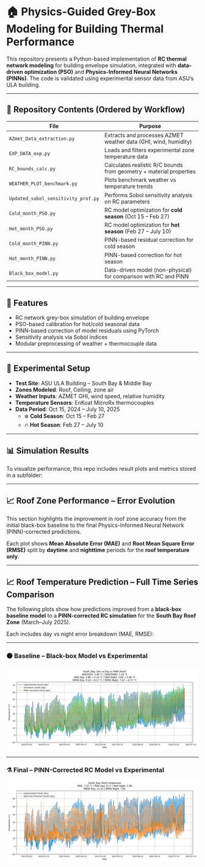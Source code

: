 # 🏠 Physics-Guided Grey-Box Modeling for Building Thermal Performance

This repository presents a Python-based implementation of **RC thermal network modeling** for building envelope simulation, integrated with **data-driven optimization (PSO)** and **Physics-Informed Neural Networks (PINNs)**. The code is validated using experimental sensor data from ASU’s ULA building.

---

## 📁 Repository Contents (Ordered by Workflow)

| File                                  | Purpose                                                                 |
|---------------------------------------|-------------------------------------------------------------------------|
| `AZmet_Data_extraction.py`            | Extracts and processes AZMET weather data (GHI, wind, humidity)        |
| `EXP_DATA_exp.py`                     | Loads and filters experimental zone temperature data                   |
| `RC_bounds_calc.py`                   | Calculates realistic R/C bounds from geometry + material properties    |
| `WEATHER_PLOT_benchmark.py`           | Plots benchmark weather vs temperature trends                          |
| `Updated_sobol_sensitivity_prof.py`   | Performs Sobol sensitivity analysis on RC parameters                   |
| `Cold_month_PSO.py`                   | RC model optimization for **cold season** (Oct 15 – Feb 27)            |
| `Hot_month_PSO.py`                    | RC model optimization for **hot season** (Feb 27 – July 10)            |
| `Cold_month_PINN.py`                  | PINN-based residual correction for cold season                         |
| `Hot_month_PINN.py`                   | PINN-based correction for hot season                                   |
| `Black_box_model.py`                  | Data-driven model (non-physical) for comparison with RC and PINN       |



---

## 🚀 Features

- RC network grey-box simulation of building envelope
- PSO-based calibration for hot/cold seasonal data
- PINN-based correction of model residuals using PyTorch
- Sensitivity analysis via Sobol indices
- Modular preprocessing of weather + thermocouple data

---

## 🧪 Experimental Setup

- **Test Site**: ASU ULA Building – South Bay & Middle Bay
- **Zones Modeled**: Roof,  Ceiling, zone air
- **Weather Inputs**: AZMET GHI, wind speed, relative humidity
- **Temperature Sensors**: EnKoat MicroRx thermocouples
- **Data Period**: Oct 15, 2024 – July 10, 2025  
  - ❄️ **Cold Season**: Oct 15 – Feb 27  
  - 🔥 **Hot Season**: Feb 27 – July 10

---

## 📊 Simulation Results

To visualize performance, this repo includes result plots and metrics stored in a subfolder:

---

## 📈 Roof Zone Performance – Error Evolution

This section highlights the improvement in roof zone accuracy from the initial black-box baseline to the final Physics-Informed Neural Network (PINN)-corrected predictions.

Each plot shows **Mean Absolute Error (MAE)** and **Root Mean Square Error (RMSE)** split by **daytime** and **nighttime** periods for the **roof temperature only**.

---

## 📈 Roof Temperature Prediction – Full Time Series Comparison

The following plots show how predictions improved from a **black-box baseline model** to a **PINN-corrected RC simulation** for the **South Bay Roof Zone** (March–July 2025).

Each includes day vs night error breakdown (MAE, RMSE):

---

### ⚫ Baseline – Black-box Model vs Experimental

![Black-box Comparison](roof_blackbox_comparison.png)

---

### ⚗️ Final – PINN-Corrected RC Model vs Experimental


![PINN Comparison](roof_pinn_comparison.png)

